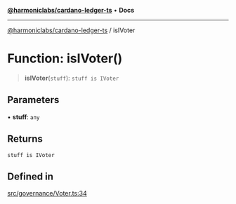[**@harmoniclabs/cardano-ledger-ts**](../README.md) • **Docs**

***

[@harmoniclabs/cardano-ledger-ts](../globals.md) / isIVoter

# Function: isIVoter()

> **isIVoter**(`stuff`): `stuff is IVoter`

## Parameters

• **stuff**: `any`

## Returns

`stuff is IVoter`

## Defined in

[src/governance/Voter.ts:34](https://github.com/HarmonicLabs/cardano-ledger-ts/blob/94dd590ffe94133126b0d8d49920fc7b002e1975/src/governance/Voter.ts#L34)
